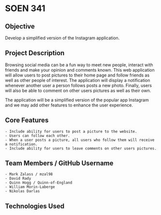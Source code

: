 # SOEN 341

## Objective

Develop a simplified version of the Instagram application.

## Project Description

Browsing social media can be a fun way to meet new people, interact with friends and make your opinion and comments known. This web application will allow users to post pictures to their home page and follow friends as well as other people of interest. The application will display a notification whenever another user a person follows posts a new photo. Finally, users will also be able to comment on other users pictures as well as their own.

The application will be a simplified version of the popular app Instagram and we may add other features to enhance the user experience.

## Core Features

    - Include ability for users to post a picture to the website.
    - Users can follow each other. 
    - When a user posts a picture, all users who follow them will receive a notification.
    - Include ability for users to leave comments on other users pictures.

## Team Members / GitHub Username

    - Mark Zalass / mzal98
    - David Rady
    - Quinn Hogg / Quinn-of-England
    - William Morin-Laberge
    - Nikolas Darlas

## Technologies Used
